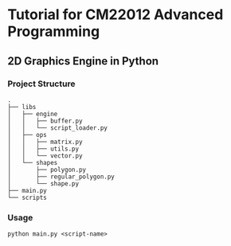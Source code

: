 # Tutorial for CM22012 Advanced Programming
## 2D Graphics Engine in Python

### Project Structure
```
.
├── libs
│   ├── engine
│   │   ├── buffer.py
│   │   └── script_loader.py
│   ├── ops
│   │   ├── matrix.py
│   │   ├── utils.py
│   │   └── vector.py
│   └── shapes
│       ├── polygon.py
│       ├── regular_polygon.py
│       └── shape.py
├── main.py
└── scripts
```
### Usage
```shell
python main.py <script-name>
```